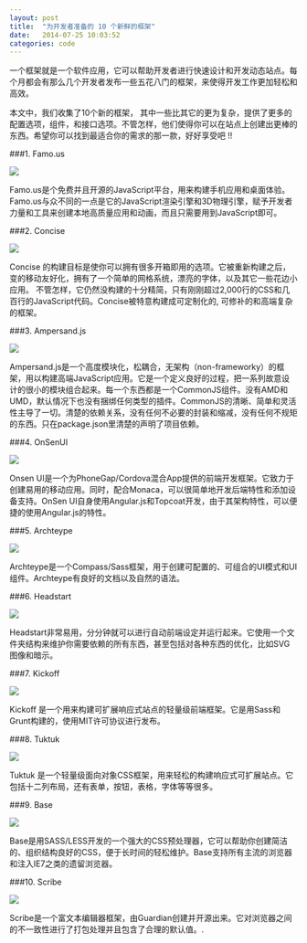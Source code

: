```yaml
---
layout: post
title:  "为开发者准备的 10 个新鲜的框架"
date:   2014-07-25 10:03:52
categories: code
---
```

一个框架就是一个软件应用，它可以帮助开发者进行快速设计和开发动态站点。每个月都会有那么几个开发者发布一些五花八门的框架，来使得开发工作更加轻松和高效。

本文中，我们收集了10个新的框架， 其中一些比其它的更为复杂，提供了更多的配置选项，组件，和接口选项。不管怎样，他们使得你可以在站点上创建出更棒的东西。希望你可以找到最适合你的需求的那一款，好好享受吧 !!

###1. Famo.us

[<img src="http://img.haifun.cn/uploads/2014/07/25/famous1.jpg" />](http://famo.us/)

 

Famo.us是个免费并且开源的JavaScript平台，用来构建手机应用和桌面体验。Famo.us与众不同的一点是它的JavaScript渲染引擎和3D物理引擎，赋予开发者力量和工具来创建本地高质量应用和动画，而且只需要用到JavaScript即可。

###2. Concise

[<img src="http://img.haifun.cn/uploads/2014/07/25/concisecss.jpg" />](http://concisecss.com/)

 

Concise 的构建目标是使你可以拥有很多开箱即用的选项。它被重新构建之后，变的移动友好化，拥有了一个简单的网格系统，漂亮的字体，以及其它一些花边小应用。 不管怎样，它仍然没构建的十分精简，只有刚刚超过2,000行的CSS和几百行的JavaScript代码。Concise被特意构建成可定制化的, 可修补的和高端复杂的框架。

###3. Ampersand.js

[<img src="http://img.haifun.cn/uploads/2014/07/25/ampersand-js.jpg" />](http://ampersandjs.com/)

Ampersand.js是一个高度模块化，松耦合，无架构（non-frameworky）的框架，用以构建高端JavaScript应用。它是一个定义良好的过程，把一系列故意设计的很小的模块组合起来。每一个东西都是一个CommonJS组件。没有AMD和UMD，默认情况下也没有捆绑任何类型的插件。CommonJS的清晰、简单和灵活性主导了一切。清楚的依赖关系，没有任何不必要的封装和缩减，没有任何不规矩的东西。只在package.json里清楚的声明了项目依赖。

###4. OnSenUI

[<img src="http://img.haifun.cn/uploads/2014/07/25/onsenui.jpeg" />](http://onsenui.io/)

 

Onsen UI是一个为PhoneGap/Cordova混合App提供的前端开发框架。它致力于创建易用的移动应用。同时，配合Monaca，可以很简单地开发后端特性和添加设备支持。OnSen UI自身使用Angular.js和Topcoat开发，由于其架构特性，可以便捷的使用Angular.js的特性。

###5. Archteype

[<img src="http://img.haifun.cn/uploads/2014/07/25/archetype.jpg" />](http://www.archetypecss.com/)

 

Archteype是一个Compass/Sass框架，用于创建可配置的、可组合的UI模式和UI组件。Archteype有良好的文档以及自然的语法。

###6. Headstart

[<img src="http://img.haifun.cn/uploads/2014/07/25/headstart.jpg" />](http://www.headstart.io/)

 

Headstart非常易用，分分钟就可以进行自动前端设定并运行起来。它使用一个文件夹结构来维护你需要依赖的所有东西，甚至包括对各种东西的优化，比如SVG图像和暗示。

###7. Kickoff

[<img src="http://img.haifun.cn/uploads/2014/07/25/kickoff.jpeg" />](http://tmwagency.github.io/kickoff/)

 

Kickoff 是一个用来构建可扩展响应式站点的轻量级前端框架。它是用Sass和Grunt构建的，使用MIT许可协议进行发布。

###8. Tuktuk

[<img src="http://img.haifun.cn/uploads/2014/07/25/tuktuk1.jpg" />](http://tuktuk.tapquo.com/)

 

Tuktuk 是一个轻量级面向对象CSS框架，用来轻松的构建响应式可扩展站点。它包括十二列布局，还有表单，按钮，表格，字体等等很多。

###9. Base

[<img src="http://img.haifun.cn/uploads/2014/07/25/base.jpeg" />](http://matthewhartman.github.io/base/)

 

Base是用SASS/LESS开发的一个强大的CSS预处理器，它可以帮助你创建简洁的、组织结构良好的CSS，便于长时间的轻松维护。Base支持所有主流的浏览器和注入IE7之类的遗留浏览器。

###10. Scribe

[<img src="http://img.haifun.cn/uploads/2014/07/25/scribe2.jpg" />](https://github.com/guardian/scribe)

 

Scribe是一个富文本编辑器框架，由Guardian创建并开源出来。它对浏览器之间的不一致性进行了打包处理并且包含了合理的默认值。.